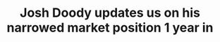 ---
podcast: The Consulting Pipeline Podcast
title: Josh Doody updates us on his narrowed market position 1 year in 
host: Philip Morgan
podcast_url: https://philipmorganconsulting.com/consulting-pipeline-podcast/cpp-117-josh-doody-updates-us-on-his-narrowed-market-position-1-year-in/
thumbnail: philip_morgan.jpg
publication_date: 08-21-2018
---